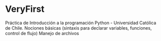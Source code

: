 # VeryFirst
Práctica de Introducción a la programación Python - Universidad Católica de Chile. 
Nociones básicas (sintaxis para declarar variables, funciones, control de flujo)
Manejo de archivos

